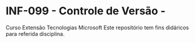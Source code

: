 # INF-099 - Controle de Versão - 
Curso Extensão Tecnologias Microsoft
Este repositório tem fins didáricos para referida disciplina.
